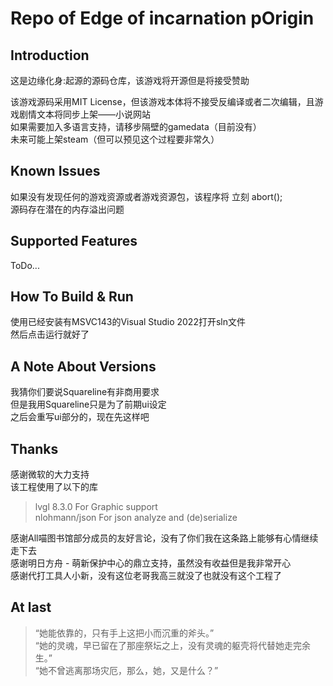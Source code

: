 # Repo of Edge of incarnation pOrigin

## Introduction

这是边缘化身:起源的源码仓库，该游戏将开源但是将接受赞助  

该游戏源码采用MIT License，但该游戏本体将不接受反编译或者二次编辑，且游戏剧情文本将同步上架——小说网站  
如果需要加入多语言支持，请移步隔壁的gamedata（目前没有）  
未来可能上架steam（但可以预见这个过程要非常久）  

## Known Issues

如果没有发现任何的游戏资源或者游戏资源包，该程序将 立刻 abort();  
源码存在潜在的内存溢出问题  

## Supported Features

ToDo...  

## How To Build & Run

使用已经安装有MSVC143的Visual Studio 2022打开sln文件  
然后点击运行就好了  


## A Note About Versions

我猜你们要说Squareline有非商用要求  
但是我用Squareline只是为了前期ui设定  
之后会重写ui部分的，现在先这样吧  

## Thanks

感谢微软的大力支持  
该工程使用了以下的库  
>lvgl 8.3.0 For Graphic support  
>nlohmann/json For json analyze and (de)serialize  

感谢All喵图书馆部分成员的友好言论，没有了你们我在这条路上能够有心情继续走下去  
感谢明日方舟 - 萌新保护中心的鼎立支持，虽然没有收益但是我非常开心  
感谢代打工具人小新，没有这位老哥我高三就没了也就没有这个工程了  

## At last
>“她能依靠的，只有手上这把小而沉重的斧头。”  
>“她的灵魂，早已留在了那座祭坛之上，没有灵魂的躯壳将代替她走完余生。”  
>“她不曾逃离那场灾厄，那么，她，又是什么？”  
